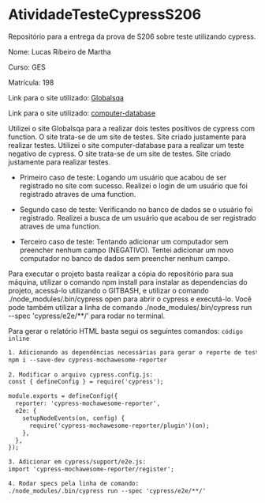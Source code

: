 # AtividadeTesteCypressS206

Repositório para a entrega da prova de S206 sobre teste utilizando cypress.

Nome: Lucas Ribeiro de Martha

Curso: GES

Matrícula: 198

Link para o site utilizado: [Globalsqa](https://www.globalsqa.com/angularJs-protractor/BankingProject/#/login)

Link para o site utilizado: [computer-database](https://computer-database.gatling.io/computers)


Utilizei o site Globalsqa para a realizar dois testes positivos de cypress com function. O site trata-se de um site de testes. Site criado justamente para realizar testes.
Utilizei o site computer-database para a realizar um teste negativo de cypress. O site trata-se de um site de testes. Site criado justamente para realizar testes.

- Primeiro caso de teste: Logando um usuário que acabou de ser registrado no site com sucesso. Realizei o login de um usuário que foi registrado atraves de uma function.

- Segundo caso de teste: Verificando no banco de dados se o usuário foi registrado. Realizei a busca de um usuário que acabou de ser registrado atraves de uma function.

- Terceiro caso de teste: Tentando adicionar um computador sem preencher nenhum campo (NEGATIVO). Tentei adicionar um novo computador no banco de dados sem preencher nenhum campo.
 
Para executar o projeto basta realizar a cópia do repositório para sua máquina, utilizar o comando npm install para instalar as dependencias do projeto, acessá-lo utilizando o GITBASH, e utilizar o comando ./node_modules/.bin/cypress open para abrir o cypress e executá-lo. Você pode também utilizar a linha de comando ./node_modules/.bin/cypress run --spec 'cypress/e2e/**/' para rodar no terminal.

Para gerar o relatório HTML basta segui os seguintes comandos:
`código inline`
```txt
1. Adicionando as dependências necessárias para gerar o reporte de testes:
npm i --save-dev cypress-mochawesome-reporter
	
2. Modificar o arquivo cypress.config.js:
const { defineConfig } = require('cypress');

module.exports = defineConfig({
  reporter: 'cypress-mochawesome-reporter',
  e2e: {
    setupNodeEvents(on, config) {
      require('cypress-mochawesome-reporter/plugin')(on);
    },
  },
});

3. Adicionar em cypress/support/e2e.js:
import 'cypress-mochawesome-reporter/register';

4. Rodar specs pela linha de comando:
./node_modules/.bin/cypress run --spec 'cypress/e2e/**/'